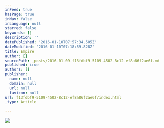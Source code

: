 ```yaml
---
inFeed: true
hasPage: true
inNav: false
inLanguage: null
starred: false
keywords: []
description: ''
datePublished: '2016-01-10T07:57:34.505Z'
dateModified: '2016-01-10T07:18:59.828Z'
title: Empire
author: []
sourcePath: _posts/2016-01-09-f13fdbf9-5109-4502-8c12-ef8a86f2ae6f.md
published: true
authors: []
publisher:
  name: null
  domain: null
  url: null
  favicon: null
url: f13fdbf9-5109-4502-8c12-ef8a86f2ae6f/index.html
_type: Article

---
```

![](https://s3-us-west-2.amazonaws.com/the-grid-img/p/d4f44b84f976a07dabafcdb57764dccd5f9a6335.jpg)